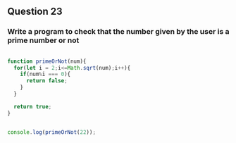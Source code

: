 ## Question 23

### Write a program to check that the number given by the user is a prime number or not

```javascript

function primeOrNot(num){
  for(let i = 2;i<=Math.sqrt(num);i++){
    if(num%i === 0){
      return false;
    }
  }

  return true;
}


console.log(primeOrNot(22));



```